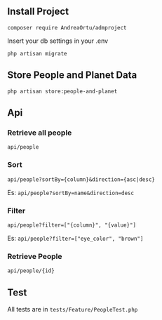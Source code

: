 ## Install Project

`composer require AndreaOrtu/admproject`

Insert your db settings in your .env

`php artisan migrate`

## Store People and Planet Data

`php artisan store:people-and-planet`

## Api

### Retrieve all people

``api/people``

### Sort

`api/people?sortBy={column}&direction={asc|desc}`

Es: `api/people?sortBy=name&direction=desc`

### Filter
`api/people?filter=["{column}", "{value}"]`

Es: `api/people?filter=["eye_color", "brown"]`

### Retrieve People
``api/people/{id}``

## Test
All tests are in ``tests/Feature/PeopleTest.php``
